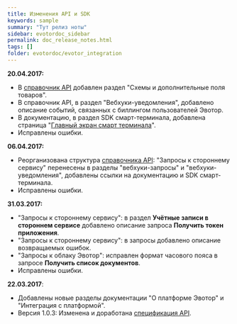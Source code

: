 ```yaml
---
title: Изменения API и SDK
keywords: sample
summary: "Тут релиз ноты"
sidebar: evotordoc_sidebar
permalink: doc_release_notes.html
tags: []
folder: evotordoc/evotor_integration
---
```


**20.04.2017:**

*   В [справочник API](https://api.evotor.ru/docs/) добавлен раздел "Схемы и дополнительные поля товаров".
*   В справочник API, в раздел "Вебхуки-уведомления", добавлено описание событий, связанных с биллингом пользователей Эвотор.
*   В документацию, в раздел SDK смарт-терминала, добавлена страница "[Главный экран смарт терминала](doc_smart_terminal_app_tile.html)".
*   Исправлены ошибки.

**06.04.2017:**

*   Реорганизована структура [справочника API](https://api.evotor.ru/docs/): "Запросы к стороннему сервису" перенесены в разделы "вебхуки-запросы" и "вебхуки-уведомления", добавлены ссылки на документацию и SDK смарт-терминала.
*   Исправлены ошибки.

**31.03.2017:**

*   "Запросы к стороннему сервису": в раздел **Учётные записи в стороннем сервисе** добавлено описание запроса **Получить токен приложения**.
*   "Запросы к стороннему сервису": в запросы добавлено описание возвращаемых ошибок.
*   "Запросы к облаку Эвотор": исправлен формат часового пояса в запросе **Получить список документов**.
*   Исправлены ошибки.

**22.03.2017**:

*   Добавлены новые разделы документации "О платформе Эвотор" и "Интеграция с платформой".
*   Версия 1.0.3: Изменена и доработана [спецификация API](https://api.evotor.ru/docs/).
